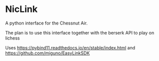 # NicLink
A python interface for the Chessnut Air. 

The plan is to use this interface together with the berserk API to play on lichess

Uses https://pybind11.readthedocs.io/en/stable/index.html and https://github.com/miguno/EasyLinkSDK

